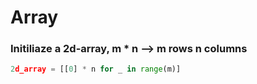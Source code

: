 
# Array

### Initiliaze a 2d-array, m * n --> m rows  n columns
```python
2d_array = [[0] * n for _ in range(m)]  
```
